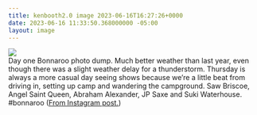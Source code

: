 ```yaml
---
title: kenbooth2.0 image 2023-06-16T16:27:26+0000
date: 2023-06-16 11:33:50.368000000 -05:00
layout: image
---
```


<img src="https://dl.dropboxusercontent.com/s/taysvho7laqb7m3/354052542_1235049897376493_8287376375752595987_n?dl=0"><br>
Day one Bonnaroo photo dump. Much better weather than last year, even though there was a slight weather delay for a thunderstorm. Thursday is always a more casual day seeing shows because we’re a little beat from driving in, setting up camp and wandering the campground. Saw Briscoe, Angel Saint Queen, Abraham Alexander, JP Saxe and Suki Waterhouse. #bonnaroo (<a href="https://www.instagram.com/p/CtjtS8NLYfL/">From Instagram post.</a>)